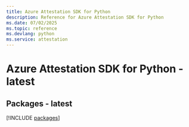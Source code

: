 ```yaml
---
title: Azure Attestation SDK for Python
description: Reference for Azure Attestation SDK for Python
ms.date: 07/02/2025
ms.topic: reference
ms.devlang: python
ms.service: attestation
---
```

# Azure Attestation SDK for Python - latest
## Packages - latest
[!INCLUDE [packages](attestation-index.md)]